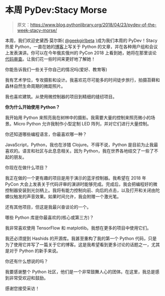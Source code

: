# 本周 PyDev:Stacy Morse

> 原文：<https://www.blog.pythonlibrary.org/2018/04/23/pydev-of-the-week-stacy-morse/>

本周，我们欢迎史黛西·莫尔斯( [@geekgirlbeta](https://twitter.com/geekgirlbeta) )成为我们本周的 PyDev！Stacy 热爱 Python，一直在她的[博客](https://geekgirlbeta.wordpress.com)上写关于 Python 的文章，并在各种用户组和会议上发表演讲。你可以在今年俄亥俄州的 PyCon 2018 上看到她，她将在那里谈论[代码审查](https://us.pycon.org/2018/schedule/presentation/149/)。让我们花一些时间来更好地了解她！

你能告诉我们一些关于你自己的情况吗(爱好、教育等)

我有艺术学位，专攻摄影和设计。我喜欢花尽可能多的时间徒步旅行，拍摄苔藓和森林自然生命周期的微距照片。

我也喜欢建筑。从使用微控制器的项目到精细的缝纫项目。

**你为什么开始使用 Python？**

我开始用 Python 来照亮我在树林中的摄影。我需要大量的控制来照亮微小的场景。Micro Python 允许我制作小型定制 LED 阵列，并对它们进行大量控制。

你还知道哪些编程语言，你最喜欢哪一种？

JavaScript，Python，我也在涉猎 Clojure。不得不说，Python 是目前为止我最喜欢的。语言和社区与此息息相关。因为 Python，我在世界各地结交了一些了不起的朋友。

你现在在做什么项目？

我正在做的一个更有趣的项目是用于演示的蓝牙控制器。我希望在 2018 年 PyCon 大会上发表关于代码评审的演讲时能够完成。完成后，我会把编程好的微控制器安装到光剑柄上。我将有能力控制向前、向后的点击，以及打开和关闭由陀螺仪触发的声音效果。如果时间允许，我会附赠一个激光笔。

还有其他项目，但这是我最兴奋谈论的一个。

哪些 Python 库是你最喜欢的(核心或第三方)？

我非常喜欢使用 TensorFlow 和 matplotlib。我想在更多的项目中使用它们。

我还必须提到 Hashids 的开源库。我甚至重构了我的第一个 Python 代码，只是为了使用它并写了一篇关于它的博客。这是我希望看到更多讨论的话题之一，尤其是对于 Python 的新手来说。

你还有什么想说的吗？

我要感谢整个 Python 社区，他们是一个非常鼓舞人心的团体。在这里，我总是感到非常受欢迎和鼓励。

感谢您接受采访！